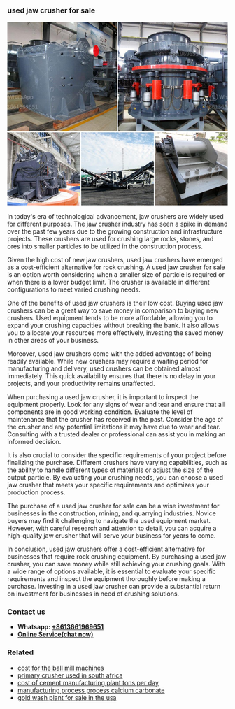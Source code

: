 <h3>used jaw crusher for sale</h3><img src='1706767707.jpg' alt=''><p>In today's era of technological advancement, jaw crushers are widely used for different purposes. The jaw crusher industry has seen a spike in demand over the past few years due to the growing construction and infrastructure projects. These crushers are used for crushing large rocks, stones, and ores into smaller particles to be utilized in the construction process. </p><p>Given the high cost of new jaw crushers, used jaw crushers have emerged as a cost-efficient alternative for rock crushing. A used jaw crusher for sale is an option worth considering when a smaller size of particle is required or when there is a lower budget limit. The crusher is available in different configurations to meet varied crushing needs.</p><p>One of the benefits of used jaw crushers is their low cost. Buying used jaw crushers can be a great way to save money in comparison to buying new crushers. Used equipment tends to be more affordable, allowing you to expand your crushing capacities without breaking the bank. It also allows you to allocate your resources more effectively, investing the saved money in other areas of your business.</p><p>Moreover, used jaw crushers come with the added advantage of being readily available. While new crushers may require a waiting period for manufacturing and delivery, used crushers can be obtained almost immediately. This quick availability ensures that there is no delay in your projects, and your productivity remains unaffected.</p><p>When purchasing a used jaw crusher, it is important to inspect the equipment properly. Look for any signs of wear and tear and ensure that all components are in good working condition. Evaluate the level of maintenance that the crusher has received in the past. Consider the age of the crusher and any potential limitations it may have due to wear and tear. Consulting with a trusted dealer or professional can assist you in making an informed decision.</p><p>It is also crucial to consider the specific requirements of your project before finalizing the purchase. Different crushers have varying capabilities, such as the ability to handle different types of materials or adjust the size of the output particle. By evaluating your crushing needs, you can choose a used jaw crusher that meets your specific requirements and optimizes your production process.</p><p>The purchase of a used jaw crusher for sale can be a wise investment for businesses in the construction, mining, and quarrying industries. Novice buyers may find it challenging to navigate the used equipment market. However, with careful research and attention to detail, you can acquire a high-quality jaw crusher that will serve your business for years to come.</p><p>In conclusion, used jaw crushers offer a cost-efficient alternative for businesses that require rock crushing equipment. By purchasing a used jaw crusher, you can save money while still achieving your crushing goals. With a wide range of options available, it is essential to evaluate your specific requirements and inspect the equipment thoroughly before making a purchase. Investing in a used jaw crusher can provide a substantial return on investment for businesses in need of crushing solutions.</p><h3>Contact us</h3><ul><li><strong>Whatsapp:&nbsp;<a href="https://wa.me/8613661969651">+8613661969651</a></strong></li><li><a href="https://swt.shibang-china.com/?git&amp;zhl&amp;used jaw crusher for sale"><strong>Online Service(chat now)</strong></a></li></ul><h3>Related</h3><ul><li><a href='cost for the ball mill machines.md'>cost for the ball mill machines</a></li><li><a href='primary crusher used in south africa.md'>primary crusher used in south africa</a></li><li><a href='cost of cement manufacturing plant tons per day.md'>cost of cement manufacturing plant tons per day</a></li><li><a href='manufacturing process process calcium carbonate.md'>manufacturing process process calcium carbonate</a></li><li><a href='gold wash plant for sale in the usa.md'>gold wash plant for sale in the usa</a></li></ul>